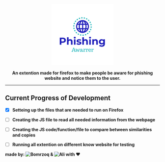 <p align="center">
  <img src="https://github.com/Bomrzoq/PhishingAwarness_Extenstion/blob/main/logo.png?raw=true" alt="Sublime's custom image"/>
</p>

<p align="center">
<b>An extention made for firefox to make people be aware for phishing website and notice them to the user.<b>
</p>

  ---------
  
## Current Progress of Development
- [x] Setteing up the files that are needed to run on Firefox
- [ ] Creating the JS file to read all needed information from the webpage
- [ ] Creating the JS code/function/file to compare between similarities and copies
- [ ] Running all extention on different know website for testing


<p align="center">

made by: ![Bomrzoq](https://github.com/Bomrzoq) & ![Ali](https://github.com/SuperOzi01) with :heart:
 
</p>


